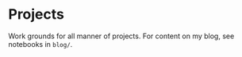 # Projects

Work grounds for all manner of projects. For content on my blog, see notebooks in `blog/`.
